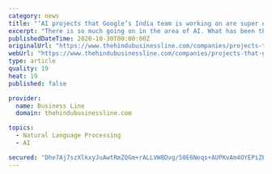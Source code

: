 ```yaml
---
category: news
title: "‘AI projects that Google’s India team is working on are super exciting’"
excerpt: "There is so much going on in the area of AI. What has been the most ... more advanced language understanding and translation than ever before. We started to think about how can we use machine ..."
publishedDateTime: 2020-10-30T00:00:00Z
originalUrl: "https://www.thehindubusinessline.com/companies/projects-that-googles-india-team-are-working-on-are-super-exciting/article32972191.ece"
webUrl: "https://www.thehindubusinessline.com/companies/projects-that-googles-india-team-are-working-on-are-super-exciting/article32972191.ece"
type: article
quality: 19
heat: 19
published: false

provider:
  name: Business Line
  domain: thehindubusinessline.com

topics:
  - Natural Language Processing
  - AI

secured: "Dhe7Aj7szXlkxyJuAwtRmZQGm+rALLVW8Dvg/50E6Neqs+AUPKvAm4OYEPiZEG52qdVQLxPoRQ4SbQIuXB6T2gOhqrQa8qdiA86MwQ0F/hJF3JiJm0TSn3L1P1dOV+N4bQv3cK/KT4G3phwOFzKtndpF7kpQ19yT9o6GV/0ccsTIhnshvEhQUudWcEtTa5ahtumx4p4tGeuFbeKPOz2/yZYBxbv98QvIA1FxJZiOWwy3sj6U604VLRzb258iBY+dE1CDFHu80l4K2wg+LGyDWhztYzO0SQiAYLaeiNKuXd7Jj6mueEN0Kq3sgi0nQOq4H5L+uRA7Ru74T/BN5ZIYELMQe0GwUczMX4RK2fvR6AM=;kA7AWvmD1koaiKTKOLTnMw=="
---
```


